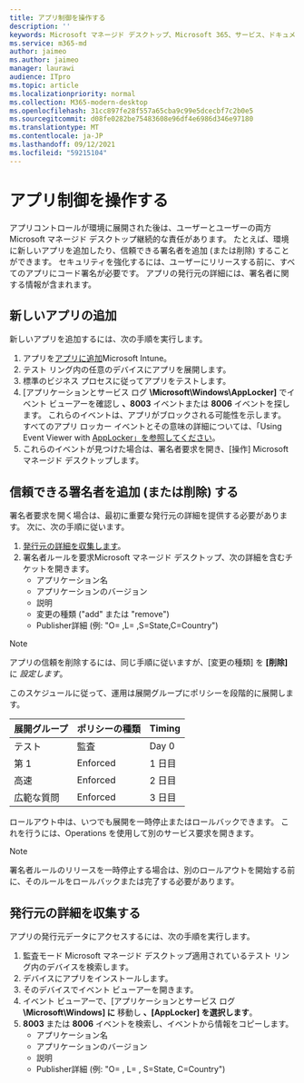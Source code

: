 ```yaml
---
title: アプリ制御を操作する
description: ''
keywords: Microsoft マネージド デスクトップ、Microsoft 365、サービス、ドキュメント
ms.service: m365-md
author: jaimeo
ms.author: jaimeo
manager: laurawi
audience: ITpro
ms.topic: article
ms.localizationpriority: normal
ms.collection: M365-modern-desktop
ms.openlocfilehash: 31cc897fe28f557a65cba9c99e5dcecbf7c2b0e5
ms.sourcegitcommit: d08fe0282be75483608e96df4e6986d346e97180
ms.translationtype: MT
ms.contentlocale: ja-JP
ms.lasthandoff: 09/12/2021
ms.locfileid: "59215104"
---
```

# <a name="work-with-app-control"></a>アプリ制御を操作する

アプリコントロールが環境に展開された後は、ユーザーとユーザーの両方Microsoft マネージド デスクトップ継続的な責任があります。 たとえば、環境に新しいアプリを追加したり、信頼できる署名者を追加 (または削除) することができます。 セキュリティを強化するには、ユーザーにリリースする前に、すべてのアプリにコード署名が必要です。 アプリの発行元の詳細には、署名者に関する情報が含まれます。


## <a name="add-a-new-app"></a>新しいアプリの追加

新しいアプリを追加するには、次の手順を実行します。

1. アプリを[アプリに追加](/mem/intune/apps/apps-win32-app-management)Microsoft Intune。
2. テスト リング内の任意のデバイスにアプリを展開します。 
3. 標準のビジネス プロセスに従ってアプリをテストします。 
4. [アプリケーションとサービス ログ **\Microsoft\Windows\AppLocker]** でイベント ビューアーを確認し **、8003** イベントまたは **8006** イベントを探します。 これらのイベントは、アプリがブロックされる可能性を示します。 すべてのアプリ ロッカー イベントとその意味の詳細については、「Using Event Viewer with [AppLocker」を参照してください](/windows/security/threat-protection/windows-defender-application-control/applocker/using-event-viewer-with-applocker)。
5. これらのイベントが見つけた場合は、署名者要求を開き、[操作] Microsoft マネージド デスクトップします。

## <a name="add-or-remove-a-trusted-signer"></a>信頼できる署名者を追加 (または削除) する

署名者要求を開く場合は、最初に重要な発行元の詳細を提供する必要があります。 次に、次の手順に従います。

1. [発行元の詳細を収集します](#gather-publisher-details)。
2. 署名者ルールを要求Microsoft マネージド デスクトップ、次の詳細を含むチケットを開きます。  
    - アプリケーション名 
    - アプリケーションのバージョン 
    - 説明 
    - 変更の種類 ("add" または "remove")  
    - Publisher詳細 (例: "O= <publisher name> ,L= <location> ,S=State,C=Country") 

> [!NOTE]
> アプリの信頼を削除するには、同じ手順に従いますが、[変更の種類] を **[削除]** に *設定します*。

このスケジュールに従って、運用は展開グループにポリシーを段階的に展開します。


|展開グループ  |ポリシーの種類  |Timing  |
|---------|---------|---------|
|テスト     |  監査       |  Day 0       |
|第 1     | Enforced        | 1 日目        |
|高速     | Enforced        |  2 日目       |
|広範な質問     | Enforced        |  3 日目       |


ロールアウト中は、いつでも展開を一時停止またはロールバックできます。 これを行うには、Operations を使用して別のサービス要求を開きます。

> [!NOTE]
> 署名者ルールのリリースを一時停止する場合は、別のロールアウトを開始する前に、そのルールをロールバックまたは完了する必要があります。

## <a name="gather-publisher-details"></a>発行元の詳細を収集する

アプリの発行元データにアクセスするには、次の手順を実行します。

1. 監査モード Microsoft マネージド デスクトップ適用されているテスト リング内のデバイスを検索します。 
2. デバイスにアプリをインストールします。
3. そのデバイスでイベント ビューアーを開きます。 
4. イベント ビューアーで、[アプリケーションとサービス ログ **\Microsoft\Windows] に** 移動し **、[AppLocker] を選択します**。 
5. **8003** または **8006** イベントを検索し、イベントから情報をコピーします。 
    - アプリケーション名 
    - アプリケーションのバージョン 
    - 説明 
    - Publisher詳細 (例: "O= <publisher name> , L= <location> , S=State, C=Country")